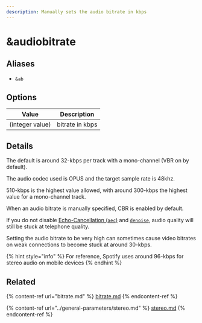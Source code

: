 ```yaml
---
description: Manually sets the audio bitrate in kbps
---
```


# \&audiobitrate

## Aliases

* `&ab`

## Options

| Value           | Description     |
| --------------- | --------------- |
| (integer value) | bitrate in kbps |

## Details

The default is around 32-kbps per track with a mono-channel (VBR on by default).

The audio codec used is OPUS and the target sample rate is 48khz.

510-kbps is the highest value allowed, with around 300-kbps the highest value for a mono-channel track.

When an audio bitrate is manually specified, CBR is enabled by default.

If you do not disable [Echo-Cancellation (`aec`)](../#aec) and [`denoise`](../#denoise), audio quality will still be stuck at telephone quality.

Setting the audio bitrate to be very high can sometimes cause video bitrates on weak connections to become stuck at around 30-kbps.

{% hint style="info" %}
For reference, Spotify uses around 96-kbps for stereo audio on mobile devices
{% endhint %}

## Related

{% content-ref url="bitrate.md" %}
[bitrate.md](bitrate.md)
{% endcontent-ref %}

{% content-ref url="../general-parameters/stereo.md" %}
[stereo.md](../general-parameters/stereo.md)
{% endcontent-ref %}
